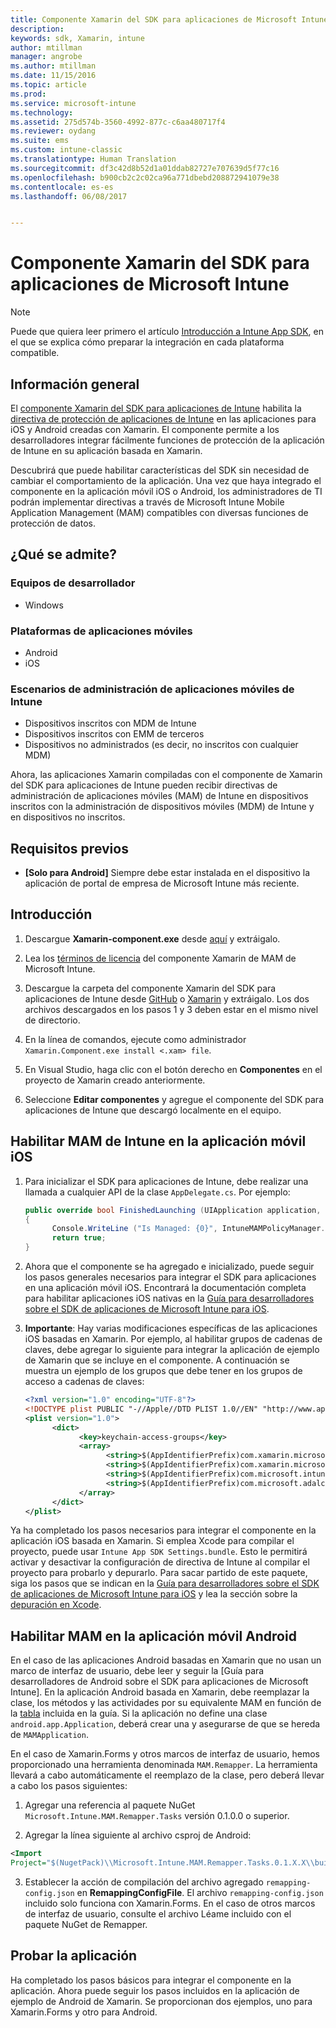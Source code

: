 ```yaml
---
title: Componente Xamarin del SDK para aplicaciones de Microsoft Intune
description: 
keywords: sdk, Xamarin, intune
author: mtillman
manager: angrobe
ms.author: mtillman
ms.date: 11/15/2016
ms.topic: article
ms.prod: 
ms.service: microsoft-intune
ms.technology: 
ms.assetid: 275d574b-3560-4992-877c-c6aa480717f4
ms.reviewer: oydang
ms.suite: ems
ms.custom: intune-classic
ms.translationtype: Human Translation
ms.sourcegitcommit: df3c42d8b52d1a01ddab82727e707639d5f77c16
ms.openlocfilehash: b900cb2c2c02ca96a771dbebd208872941079e38
ms.contentlocale: es-es
ms.lasthandoff: 06/08/2017


---
```


# <a name="microsoft-intune-app-sdk-xamarin-component"></a>Componente Xamarin del SDK para aplicaciones de Microsoft Intune

> [!NOTE]
> Puede que quiera leer primero el artículo [Introducción a Intune App SDK](app-sdk-get-started.md), en el que se explica cómo preparar la integración en cada plataforma compatible.



## <a name="overview"></a>Información general
El [componente Xamarin del SDK para aplicaciones de Intune](https://components.xamarin.com/view/microsoft.intune.mam) habilita la [directiva de protección de aplicaciones de Intune](/intune-classic/deploy-use/protect-app-data-using-mobile-app-management-policies-with-microsoft-intune) en las aplicaciones para iOS y Android creadas con Xamarin. El componente permite a los desarrolladores integrar fácilmente funciones de protección de la aplicación de Intune en su aplicación basada en Xamarin.

Descubrirá que puede habilitar características del SDK sin necesidad de cambiar el comportamiento de la aplicación. Una vez que haya integrado el componente en la aplicación móvil iOS o Android, los administradores de TI podrán implementar directivas a través de Microsoft Intune Mobile Application Management (MAM) compatibles con diversas funciones de protección de datos.

## <a name="whats-supported"></a>¿Qué se admite?

### <a name="developer-machines"></a>Equipos de desarrollador
* Windows


### <a name="mobile-app-platforms"></a>Plataformas de aplicaciones móviles
* Android
* iOS


### <a name="intune-mobile-application-management-scenarios"></a>Escenarios de administración de aplicaciones móviles de Intune

* Dispositivos inscritos con MDM de Intune
* Dispositivos inscritos con EMM de terceros
* Dispositivos no administrados (es decir, no inscritos con cualquier MDM)

Ahora, las aplicaciones Xamarin compiladas con el componente de Xamarin del SDK para aplicaciones de Intune pueden recibir directivas de administración de aplicaciones móviles (MAM) de Intune en dispositivos inscritos con la administración de dispositivos móviles (MDM) de Intune y en dispositivos no inscritos.

## <a name="prerequisites"></a>Requisitos previos

* **[Solo para Android]** Siempre debe estar instalada en el dispositivo la aplicación de portal de empresa de Microsoft Intune más reciente.

## <a name="get-started"></a>Introducción

1.  Descargue **Xamarin-component.exe** desde [aquí](https://components.xamarin.com/submit/xpkg) y extráigalo.

2. Lea los [términos de licencia](https://components.xamarin.com/license/microsoft.intune.mam) del componente Xamarin de MAM de Microsoft Intune.

3.  Descargue la carpeta del componente Xamarin del SDK para aplicaciones de Intune desde [GitHub](https://github.com/msintuneappsdk/intune-app-sdk-xamarin) o [Xamarin](https://components.xamarin.com/license/microsoft.intune.mam) y extráigalo. Los dos archivos descargados en los pasos 1 y 3 deben estar en el mismo nivel de directorio.

4.  En la línea de comandos, ejecute como administrador `Xamarin.Component.exe install <.xam> file`.

5.  En Visual Studio, haga clic con el botón derecho en **Componentes** en el proyecto de Xamarin creado anteriormente.

6.  Seleccione **Editar componentes** y agregue el componente del SDK para aplicaciones de Intune que descargó localmente en el equipo.



## <a name="enabling-intune-mam-in-your-ios-mobile-app"></a>Habilitar MAM de Intune en la aplicación móvil iOS
1.  Para inicializar el SDK para aplicaciones de Intune, debe realizar una llamada a cualquier API de la clase `AppDelegate.cs`. Por ejemplo:

      ```csharp
      public override bool FinishedLaunching (UIApplication application, NSDictionary launchOptions)
      {
            Console.WriteLine ("Is Managed: {0}", IntuneMAMPolicyManager.Instance.PrimaryUser != null);
            return true;
      }

      ```

2.  Ahora que el componente se ha agregado e inicializado, puede seguir los pasos generales necesarios para integrar el SDK para aplicaciones en una aplicación móvil iOS. Encontrará la documentación completa para habilitar aplicaciones iOS nativas en la [Guía para desarrolladores sobre el SDK de aplicaciones de Microsoft Intune para iOS](app-sdk-ios.md).
3. **Importante**: Hay varias modificaciones específicas de las aplicaciones iOS basadas en Xamarin. Por ejemplo, al habilitar grupos de cadenas de claves, debe agregar lo siguiente para integrar la aplicación de ejemplo de Xamarin que se incluye en el componente. A continuación se muestra un ejemplo de los grupos que debe tener en los grupos de acceso a cadenas de claves:

      ```xml
      <?xml version="1.0" encoding="UTF-8"?>
      <!DOCTYPE plist PUBLIC "-//Apple//DTD PLIST 1.0//EN" "http://www.apple.com/DTDs/PropertyList-1.0.dtd">
      <plist version="1.0">
            <dict>
                  <key>keychain-access-groups</key>
                  <array>
                        <string>$(AppIdentifierPrefix)com.xamarin.microsoftintunesample</string>
                        <string>$(AppIdentifierPrefix)com.xamarin.microsoftintunesample.intunemam</string>
                        <string>$(AppIdentifierPrefix)com.microsoft.intune.mam</string>
                        <string>$(AppIdentifierPrefix)com.microsoft.adalcache</string>
                  </array>
            </dict>
      </plist>
      ```

Ya ha completado los pasos necesarios para integrar el componente en la aplicación iOS basada en Xamarin. Si emplea Xcode para compilar el proyecto, puede usar `Intune App SDK Settings.bundle`. Esto le permitirá activar y desactivar la configuración de directiva de Intune al compilar el proyecto para probarlo y depurarlo. Para sacar partido de este paquete, siga los pasos que se indican en la [Guía para desarrolladores sobre el SDK de aplicaciones de Microsoft Intune para iOS](app-sdk-ios.md) y lea la sección sobre la [depuración en Xcode](app-sdk-ios.md#status-result-and-debug-notifications).

## <a name="enabling-mam-in-your-android-mobile-app"></a>Habilitar MAM en la aplicación móvil Android
En el caso de las aplicaciones Android basadas en Xamarin que no usan un marco de interfaz de usuario, debe leer y seguir la [Guía para desarrolladores de Android sobre el SDK para aplicaciones de Microsoft Intune]. En la aplicación Android basada en Xamarin, debe reemplazar la clase, los métodos y las actividades por su equivalente MAM en función de la [tabla](app-sdk-android.md#replace-classes-methods-and-activities-with-their-mam-equivalent) incluida en la guía. Si la aplicación no define una clase `android.app.Application`, deberá crear una y asegurarse de que se hereda de `MAMApplication`.

En el caso de Xamarin.Forms y otros marcos de interfaz de usuario, hemos proporcionado una herramienta denominada `MAM.Remapper`. La herramienta llevará a cabo automáticamente el reemplazo de la clase, pero deberá llevar a cabo los pasos siguientes:

1.  Agregar una referencia al paquete NuGet ` Microsoft.Intune.MAM.Remapper.Tasks` versión 0.1.0.0 o superior.

2.  Agregar la línea siguiente al archivo csproj de Android:
  ```xml
  <Import
  Project="$(NugetPack)\\Microsoft.Intune.MAM.Remapper.Tasks.0.1.X.X\\build\\MonoAndroid10\\Microsoft.Intune.MAM.Remapper.targets" />
  ```

3.  Establecer la acción de compilación del archivo agregado `remapping-config.json` en **RemappingConfigFile**. El archivo `remapping-config.json` incluido solo funciona con Xamarin.Forms. En el caso de otros marcos de interfaz de usuario, consulte el archivo Léame incluido con el paquete NuGet de Remapper.

## <a name="test-your-app"></a>Probar la aplicación

Ha completado los pasos básicos para integrar el componente en la aplicación. Ahora puede seguir los pasos incluidos en la aplicación de ejemplo de Android de Xamarin. Se proporcionan dos ejemplos, uno para Xamarin.Forms y otro para Android.

